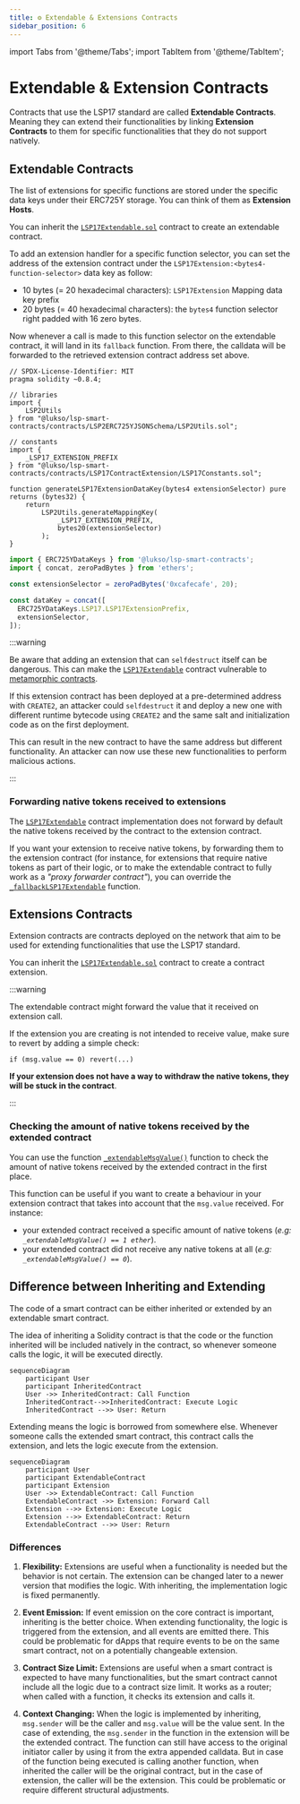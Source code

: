 ```yaml
---
title: ⚙️ Extendable & Extensions Contracts
sidebar_position: 6
---
```


import Tabs from '@theme/Tabs';
import TabItem from '@theme/TabItem';

# Extendable & Extension Contracts

Contracts that use the LSP17 standard are called **Extendable Contracts**. Meaning they can extend their functionalities by linking **Extension Contracts** to them for specific functionalities that they do not support natively.

## Extendable Contracts

The list of extensions for specific functions are stored under the specific data keys under their ERC725Y storage. You can think of them as **Extension Hosts**.

You can inherit the [`LSP17Extendable.sol`](../contracts/LSP17ContractExtension/LSP17Extendable.md) contract to create an extendable contract.

To add an extension handler for a specific function selector, you can set the address of the extension contract under the `LSP17Extension:<bytes4-function-selector>` data key as follow:

- 10 bytes (= 20 hexadecimal characters): `LSP17Extension` Mapping data key prefix
- 20 bytes (= 40 hexadecimal characters): the `bytes4` function selector right padded with 16 zero bytes.

Now whenever a call is made to this function selector on the extendable contract, it will land in its `fallback` function. From there, the calldata will be forwarded to the retrieved extension contract address set above.

<Tabs>
  
  <TabItem value="solidity" label="solidity">

```solidity
// SPDX-License-Identifier: MIT
pragma solidity ~0.8.4;

// libraries
import {
    LSP2Utils
} from "@lukso/lsp-smart-contracts/contracts/LSP2ERC725YJSONSchema/LSP2Utils.sol";

// constants
import {
    _LSP17_EXTENSION_PREFIX
} from "@lukso/lsp-smart-contracts/contracts/LSP17ContractExtension/LSP17Constants.sol";

function generateLSP17ExtensionDataKey(bytes4 extensionSelector) pure returns (bytes32) {
    return
        LSP2Utils.generateMappingKey(
            _LSP17_EXTENSION_PREFIX,
            bytes20(extensionSelector)
        );
}
```

  </TabItem>

  <TabItem value="ethers-v6" label="ethers v6">

```js
import { ERC725YDataKeys } from '@lukso/lsp-smart-contracts';
import { concat, zeroPadBytes } from 'ethers';

const extensionSelector = zeroPadBytes('0xcafecafe', 20);

const dataKey = concat([
  ERC725YDataKeys.LSP17.LSP17ExtensionPrefix,
  extensionSelector,
]);
```

  </TabItem>

</Tabs>

:::warning

Be aware that adding an extension that can `selfdestruct` itself can be dangerous. This can make the [`LSP17Extendable`](../contracts/LSP17ContractExtension/LSP17Extendable.md) contract vulnerable to [metamorphic contracts](https://twitter.com/samczsun/status/1660012956632104960).

If this extension contract has been deployed at a pre-determined address with `CREATE2`, an attacker could `selfdestruct` it and deploy a new one with different runtime bytecode using `CREATE2` and the same salt and initialization code as on the first deployment.

This can result in the new contract to have the same address but different functionality. An attacker can now use these new functionalities to perform malicious actions.

:::

### Forwarding native tokens received to extensions

The [`LSP17Extendable`](../contracts/LSP17ContractExtension/LSP17Extendable.md) contract implementation does not forward by default the native tokens received by the contract to the extension contract.

If you want your extension to receive native tokens, by forwarding them to the extension contract (for instance, for extensions that require native tokens as part of their logic, or to make the extendable contract to fully work as a _"proxy forwarder contract"_), you can override the [`_fallbackLSP17Extendable`](../contracts/LSP17ContractExtension/LSP17Extendable.md#_fallbacklsp17extendable) function.

## Extensions Contracts

Extension contracts are contracts deployed on the network that aim to be used for extending functionalities that use the LSP17 standard.

You can inherit the [`LSP17Extendable.sol`](../contracts/LSP17ContractExtension/LSP17Extendable.md) contract to create a contract extension.

:::warning

The extendable contract might forward the value that it received on extension call.

If the extension you are creating is not intended to receive value, make sure to revert by adding a simple check:

```solidity
if (msg.value == 0) revert(...)
```

**If your extension does not have a way to withdraw the native tokens, they will be stuck in the contract**.

:::

### Checking the amount of native tokens received by the extended contract

You can use the function [`_extendableMsgValue()`](../contracts/LSP17ContractExtension/LSP17Extension.md#_extendablemsgvalue) function to check the amount of native tokens received by the extended contract in the first place.

This function can be useful if you want to create a behaviour in your extension contract that takes into account that the `msg.value` received. For instance:

- your extended contract received a specific amount of native tokens (_e.g: `_extendableMsgValue() == 1 ether`_).
- your extended contract did not receive any native tokens at all (_e.g: `_extendableMsgValue() == 0`_).

## Difference between Inheriting and Extending

The code of a smart contract can be either inherited or extended by an extendable smart contract.

The idea of inheriting a Solidity contract is that the code or the function inherited will be included natively in the contract, so whenever someone calls the logic, it will be executed directly.

```mermaid
sequenceDiagram
    participant User
    participant InheritedContract
    User ->> InheritedContract: Call Function
    InheritedContract-->>InheritedContract: Execute Logic
    InheritedContract -->> User: Return
```

Extending means the logic is borrowed from somewhere else. Whenever someone calls the extended smart contract, this contract calls the extension, and lets the logic execute from the extension.

```mermaid
sequenceDiagram
    participant User
    participant ExtendableContract
    participant Extension
    User ->> ExtendableContract: Call Function
    ExtendableContract ->> Extension: Forward Call
    Extension -->> Extension: Execute Logic
    Extension -->> ExtendableContract: Return
    ExtendableContract -->> User: Return
```

### Differences

1. **Flexibility:** Extensions are useful when a functionality is needed but the behavior is not certain. The extension can be changed later to a newer version that modifies the logic. With inheriting, the implementation logic is fixed permanently.

2. **Event Emission:** If event emission on the core contract is important, inheriting is the better choice. When extending functionality, the logic is triggered from the extension, and all events are emitted there. This could be problematic for dApps that require events to be on the same smart contract, not on a potentially changeable extension.

3. **Contract Size Limit:** Extensions are useful when a smart contract is expected to have many functionalities, but the smart contract cannot include all the logic due to a contract size limit. It works as a router; when called with a function, it checks its extension and calls it.

4. **Context Changing:** When the logic is implemented by inheriting, `msg.sender` will be the caller and `msg.value` will be the value sent. In the case of extending, the `msg.sender` in the function in the extension will be the extended contract. The function can still have access to the original initiator caller by using it from the extra appended calldata. But in case of the function being executed is calling another function, when inherited the caller will be the original contract, but in the case of extension, the caller will be the extension. This could be problematic or require different structural adjustments.
